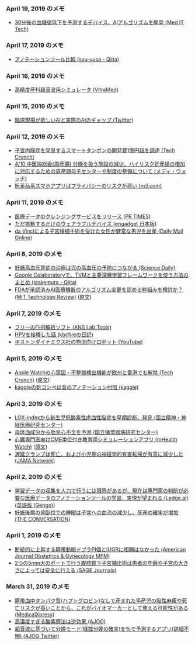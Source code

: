 ### April 19, 2019 のメモ
* [30分後の血糖値低下を予測するデバイス、AIアルゴリズムを開発 (Med IT Tech)](https://medit.tech/ai-for-hypoglycemia-prediction/)

### April 17, 2019 のメモ
* [アノテーションツール比較 (syu-yusa - Qiita)](https://qiita.com/shu-yusa/items/d19ea57e3cf9c4dbdce2)

### April 16, 2019 のメモ
* [高精度産科超音波用シミュレータ (VitraMed)](https://w3.virtamed.com/ultrasound)

### April 15, 2019 のメモ
* [臨床現場が欲しいAIと実際のAIのギャップ (Twitter)](https://twitter.com/ayako700/status/1116654349986385921)

### April 12, 2019 のメモ
* [子宮内膜症を発見するスマートタンポンの開発費1億円超を調達 (Tech Crunch)](https://jp.techcrunch.com/2019/04/02/2019-04-01-a-startup-trying-to-detect-endometriosis-through-smart-tampons-just-landed-9-million-in-series-a-funding/)
* [4/10 中医協総会(周産期) 分娩を扱う施設の減少、ハイリスク妊産婦の増加に対応するための周産期母子センターや制度の整備について (メディ・ウォッチ)](https://www.medwatch.jp/?p=25876)
* [医薬品系スマホアプリはプライバシーのリスクが高い (m3.com)](https://www.m3.com/open/thesis/article/20219/)

### April 11, 2019 のメモ
* [医療データのクレンジングサービスをリリース (PR TIMES)](https://prtimes.jp/main/html/rd/p/000000005.000011087.html)
* [ただ振動するだけのウェアラブルデバイス (engadget 日本版)](https://japanese.engadget.com/2019/01/10/doppel/)
* [da Vinciによる子宮移植手術を受けた女性が健常な男児を出産 (Daily Mail Online)](https://www.dailymail.co.uk/health/article-6902543/Swedish-woman-gives-birth-healthy-boy-womb-transplant.html)

### April 8, 2019 のメモ
* [妊娠高血圧腎症の治療は児の高血圧の予防につながる (Science Daily)](https://www.sciencedaily.com/releases/2019/04/190406125630.htm)
* [Google Colaboratoryで、TVMと主要深層学習フレームワークを使う方法のまとめ (stakemura - Qiita)](https://qiita.com/stakemura/items/1761be70a06fa8ee853f)
* [FDAが承認済みAI医療機器のアルゴリズム変更を認める枠組みを検討か？ (MIT Technology Review)](https://www.technologyreview.jp/nl/the-fda-wants-to-regulate-machine-learning-in-healthcare/) ([原文](https://www.technologyreview.com/the-download/613264/the-fda-wants-to-regulate-machine-learning-in-healthcare/))

### April 7, 2019 のメモ
* [フリーのFHR解析ソフト (ANS Lab Tools)](https://anslabtools.univ-st-etienne.fr/en/index.html)
* [HPVを接種した話 (kbcfireの日記)](https://kbcfire.hatenablog.com/entry/2019/04/07/103647)
* [ボストンダイナミクス社の物流向けロボット (YouTube)](https://www.youtube.com/watch?v=5iV_hB08Uns)

### April 5, 2019 のメモ
* [Apple Watchの心電図・不整脈検出機能が欧州と香港でも解禁 (Tech Crunch)](https://jp.techcrunch.com/2019/03/29/2019-03-27-apple-watch-ecg-capabilities-arrive-for-users-across-europe-and-hong-kong/) ([原文](https://techcrunch.com/2019/03/27/apple-watch-ecg-capabilities-arrive-for-users-across-europe-and-hong-kong/))
* [kaggleの新コンペは音のアノテーション付加 (kaggle)](https://www.kaggle.com/c/freesound-audio-tagging-2019/)

### April 3, 2019 のメモ
* [LOX-indexから新生児低酸素性虚血性脳症を早期診断、発見 (国立精神・神経医療研究センター)](https://www.ncnp.go.jp/press/release.html?no=441)
* [母体血成分から胎児心不全を予測 (国立循環器病研究センター)](http://www.ncvc.go.jp/pr/release/181107_press.html)
* [心臓専門医向けCME単位付き教育用シミュレーションアプリ (mHealth Watch)](http://mhealthwatch.jp/global/news20190401) ([原文](https://www.mobihealthnews.com/content/level-exs-latest-mobile-game-challenges-cardiologists-skills-cme-credits))
* [遅延クランプは死亡、および小児期の神経学的有害転帰が有意に減少した (JAMA Network)](https://jamanetwork.com/journals/jamanetworkopen/fullarticle/2729476)

### April 2, 2019 のメモ
* [学習データの収集を人力で行うには限界があるが、現在は専門家の判断が必要な医療データのアノテーションツールの学習、実現が望まれる (Ledge.ai)](https://ledge.ai/gengo-ai-basis-tech/) ([英語版 (Gengo)](https://gengo.ai/articles/a-look-into-the-global-text-analytics-supply-chain-an-interview-with-carl-hoffman-charly-walther/))
* [妊娠後期の仰臥位での睡眠は子宮への血流の減少し、死産の確率が増加 (THE CONVERSATION)](https://theconversation.com/mega-study-confirms-pregnant-women-can-reduce-risk-of-stillbirth-by-sleeping-on-their-side-114601)

### April 1, 2019 のメモ
* [断続的に上昇する臍帯動脈ドプラPI値とIUGRに相関はなかった (American Journal Obstetrics & Gynecology MFM)](https://www.sciencedirect.com/science/article/pii/S2589933319300072)
* [2つの5mm大のポートで行う腹腔鏡下子宮摘出術は患者の年齢や子宮の大きさによっては安全に行える (SAGE Journals)](https://journals.sagepub.com/doi/10.1177/1553350619827693)

### March 31, 2019 のメモ
* [臍帯血中タンパク質(ハプトグロビン)なしで産まれた早産児の脳性麻痺や死亡リスクが高いことから、これがバイオマーカーとして使える可能性がある (MedicalXpress)](https://medicalxpress.com/news/2019-03-protein-cord-blood-death-cerebral.html)
* [高濃度すぎる酸素療法は逆効果 (AJOG)](https://www.ajog.org/article/S0002-9378(19)30438-7/abstract)
* [超音波に基づいて分娩モード(経腟分娩の確率)を％で予測するアプリ(詳細不明) (AJOG Twitter)](https://twitter.com/AJOG_thegray/status/1111969139013439489)
